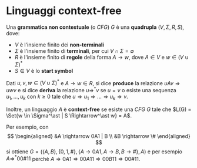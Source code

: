 # Linguaggi context-free

Una **grammatica non contestuale** (o _CFG_) $G$ è una **quadrupla** $(V, \Sigma, R, S)$, dove:
- $V$ è l'insieme finito dei **non-terminali**
- $\Sigma$ è l'insieme finito di **terminali**, per cui $V \cap \Sigma = \emptyset$
- $R$ è l'insieme finito di **regole** della forma $A \rightarrow w$, dove $A \in V$ e $w \in (V \cup \Sigma)^\ast$
- $S \in V$ è lo **start symbol**

Dati $u, v, w \in (V \cup \Sigma)^\ast$ e $A \rightarrow w \in R$, si dice **produce** la relazione $uAv \Rightarrow uwv$ e si dice **deriva** la relazione $u \Rightarrow^\ast v$ se $u = v$ o esiste una sequenza $u_1, ..., u_k$ con $k \geq 0$ tale che $u \Rightarrow u_1 \Rightarrow ... \Rightarrow u_k \Rightarrow v$.

Inoltre, un linguaggio $A$ è **context-free** se esiste una _CFG_ $G$ tale che $L(G) = \Set{w \in \Sigma^\ast | S \Rightarrow^\ast w} = A$.

Per esempio, con
$$
\begin{aligned}
&A \rightarrow 0A1 | B \\
&B \rightarrow \#
\end{aligned}
$$
si ottiene $G = (\{A, B\}, \{0, 1, \#\}, \{A \rightarrow 0A1, A \rightarrow B, B \rightarrow \#\}, A)$ e per esempio $A \Rightarrow^\ast 00\#11$ perchè $A \Rightarrow 0A1 \Rightarrow 00A11 \Rightarrow 00B11 \Rightarrow 00\#11$.
